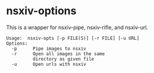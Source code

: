 # nsxiv-options

This is a wrapper for nsxiv-pipe, nsxiv-rifle, and nsxiv-url.

```
Usage:  nsxiv-opts [-p FILE(S)] [-r FILE] [-u URL]
Options:
  -p      Pipe images to nsxiv
  -r      Open all images in the same
          directory as given file
  -u      Open urls with nsxiv
```
